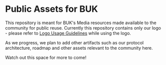 # Public Assets for BUK

This repository is meant for BUK's Media resources made available to the community for public reuse. Currently this repository contains only our logo - please refer to [Logo Usage Guidelines](https://github.com/BUK-protocol/assets/blob/main/Buk_Logo%20Guideline/Logo_guideline.pdf) while using the logo.    

As we progress, we plan to add other artifacts such as our protocol architecture, roadmap and other assets relevant to the community here. 

Watch out this space for more to come!
